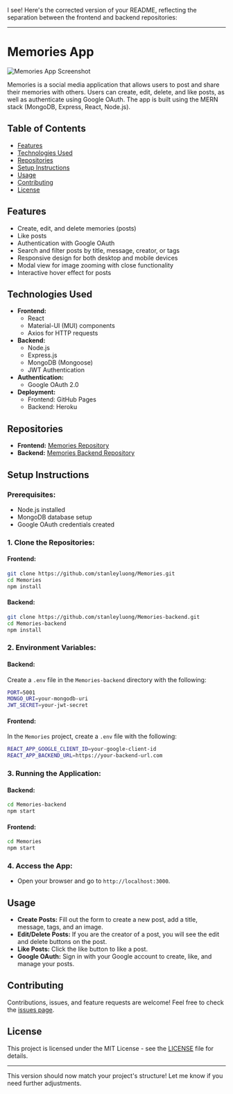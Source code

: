 I see! Here's the corrected version of your README, reflecting the separation between the frontend and backend repositories:

---

# Memories App

![Memories App Screenshot](src/images/memories.png)

Memories is a social media application that allows users to post and share their memories with others. Users can create, edit, delete, and like posts, as well as authenticate using Google OAuth. The app is built using the MERN stack (MongoDB, Express, React, Node.js).

## Table of Contents

- [Features](#features)
- [Technologies Used](#technologies-used)
- [Repositories](#repositories)
- [Setup Instructions](#setup-instructions)
- [Usage](#usage)
- [Contributing](#contributing)
- [License](#license)

## Features

- Create, edit, and delete memories (posts)
- Like posts
- Authentication with Google OAuth
- Search and filter posts by title, message, creator, or tags
- Responsive design for both desktop and mobile devices
- Modal view for image zooming with close functionality
- Interactive hover effect for posts

## Technologies Used

- **Frontend:**
  - React
  - Material-UI (MUI) components
  - Axios for HTTP requests
- **Backend:**
  - Node.js
  - Express.js
  - MongoDB (Mongoose)
  - JWT Authentication
- **Authentication:**
  - Google OAuth 2.0
- **Deployment:**
  - Frontend: GitHub Pages
  - Backend: Heroku

## Repositories

- **Frontend:** [Memories Repository](https://github.com/stanleyluong/Memories)
- **Backend:** [Memories Backend Repository](https://github.com/stanleyluong/Memories-backend)

## Setup Instructions

### Prerequisites:

- Node.js installed
- MongoDB database setup
- Google OAuth credentials created

### 1. Clone the Repositories:

#### Frontend:

```bash
git clone https://github.com/stanleyluong/Memories.git
cd Memories
npm install
```

#### Backend:

```bash
git clone https://github.com/stanleyluong/Memories-backend.git
cd Memories-backend
npm install
```

### 2. Environment Variables:

#### Backend:

Create a `.env` file in the `Memories-backend` directory with the following:

```bash
PORT=5001
MONGO_URI=your-mongodb-uri
JWT_SECRET=your-jwt-secret
```

#### Frontend:

In the `Memories` project, create a `.env` file with the following:

```bash
REACT_APP_GOOGLE_CLIENT_ID=your-google-client-id
REACT_APP_BACKEND_URL=https://your-backend-url.com
```

### 3. Running the Application:

#### Backend:

```bash
cd Memories-backend
npm start
```

#### Frontend:

```bash
cd Memories
npm start
```

### 4. Access the App:

- Open your browser and go to `http://localhost:3000`.

## Usage

- **Create Posts:** Fill out the form to create a new post, add a title, message, tags, and an image.
- **Edit/Delete Posts:** If you are the creator of a post, you will see the edit and delete buttons on the post.
- **Like Posts:** Click the like button to like a post.
- **Google OAuth:** Sign in with your Google account to create, like, and manage your posts.

## Contributing

Contributions, issues, and feature requests are welcome! Feel free to check the [issues page](https://github.com/stanleyluong/Memories/issues).

## License

This project is licensed under the MIT License - see the [LICENSE](LICENSE) file for details.

---

This version should now match your project's structure! Let me know if you need further adjustments.
